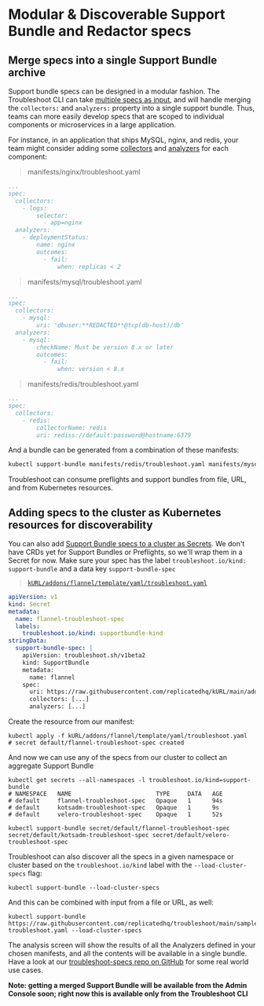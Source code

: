 # Modular & Discoverable Support Bundle and Redactor specs

## Merge specs into a single Support Bundle archive

Support bundle specs can be designed in a modular fashion.  The Troubleshoot CLI can take [multiple specs as input](https://troubleshoot.sh/docs/support-bundle/collecting/#collect-a-support-bundle-using-multiple-specs), and will handle merging the `collectors:` and `analyzers:` property into a single support bundle.  Thus, teams can more easily develop specs that are scoped to individual components or microservices in a large application.

For instance, in an application that ships MySQL, nginx, and redis, your team might consider adding some [collectors](https://troubleshoot.sh/docs/collect/) and [analyzers](https://troubleshoot.sh/docs/analyze/) for each component:

> manifests/nginx/troubleshoot.yaml

```yaml
...
spec:
  collectors:
    - logs:
        selector:
          - app=nginx
  analyzers:
    - deploymentStatus:
        name: nginx
        outcomes:
          - fail:
              when: replicas < 2
```

> manifests/mysql/troubleshoot.yaml

```yaml
...
spec:
  collectors:
    - mysql:
        uri: 'dbuser:**REDACTED**@tcp(db-host)/db'
  analyzers:
    - mysql:
        checkName: Must be version 8.x or later
        outcomes:
          - fail:
              when: version < 8.x
```

> manifests/redis/troubleshoot.yaml

```yaml
...
spec:
  collectors:
    - redis:
        collectorName: redis
        uri: rediss://default:password@hostname:6379
```

And a bundle can be generated from a combination of these manifests:

```bash
kubectl support-bundle manifests/redis/troubleshoot.yaml manifests/mysql/troubleshoot.yaml manifests/nginx/troubleshoot.yaml
```

Troubleshoot can consume preflights and support bundles from file, URL, and from Kubernetes resources.

## Adding specs to the cluster as Kubernetes resources for discoverability

You can also add [Support Bundle specs to a cluster as Secrets](https://troubleshoot.sh/docs/support-bundle/collecting/#collect-a-support-bundle-using-specs-discovered-from-the-cluster).  We don't have CRDs yet for Support Bundles or Preflights, so we'll wrap them in a Secret for now.  Make sure your spec has the label `troubleshoot.io/kind: support-bundle` and a data key `support-bundle-spec`

> [`kURL/addons/flannel/template/yaml/troubleshoot.yaml`](https://github.com/adamancini/kURL/blob/main/addons/flannel/template/base/yaml/troubleshoot.yaml)

```yaml
apiVersion: v1
kind: Secret
metadata:
  name: flannel-troubleshoot-spec
  labels:
    troubleshoot.io/kind: supportbundle-kind
stringData:
  support-bundle-spec: |
    apiVersion: troubleshoot.sh/v1beta2
    kind: SupportBundle
    metadata:
      name: flannel
    spec:
      uri: https://raw.githubusercontent.com/replicatedhq/kURL/main/addons/flannel/template/yaml/troubleshoot.yaml
      collectors: [...]
      analyzers: [...]
```

Create the resource from our manifest:

```shell
kubectl apply -f kURL/addons/flannel/template/yaml/troubleshoot.yaml
# secret default/flannel-troubleshoot-spec created
```

And now we can use any of the specs from our cluster to collect an aggregate Support Bundle

```shell
kubectl get secrets --all-namespaces -l troubleshoot.io/kind=support-bundle
# NAMESPACE   NAME                        TYPE     DATA   AGE
# default     flannel-troubleshoot-spec   Opaque   1      94s
# default     kotsadm-troubleshoot-spec   Opaque   1      9s
# default     velero-troubleshoot-spec    Opaque   1      52s

kubectl support-bundle secret/default/flannel-troubleshoot-spec secret/default/kotsadm-troubleshoot-spec secret/default/velero-troubleshoot-spec
```

Troubleshoot can also discover all the specs in a given namespace or cluster based on the `troubleshoot.io/kind` label with the `--load-cluster-specs` flag:

```shell
kubectl support-bundle --load-cluster-specs
```

And this can be combined with input from a file or URL, as well:

```shell
kubectl support-bundle https://raw.githubusercontent.com/replicatedhq/troubleshoot/main/sample-troubleshoot.yaml --load-cluster-specs
```

The analysis screen will show the results of all the Analyzers defined in your chosen manifests, and all the contents will be available in a single bundle.  Have a look at our [troubleshoot-specs repo on GitHub](https://github.com/replicatedhq/troubleshoot-specs) for some real world use cases.

**Note: getting a merged Support Bundle will be available from the Admin Console soon; right now this is available only from the Troubleshoot CLI**
